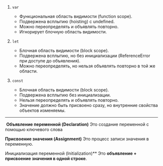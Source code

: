 1. `var`  
   - Функциональная область видимости (function scope).  
   - Подвержена всплытию (hoisting) с undefined.  
   - Можно переопределять и объявлять повторно.  
   - Игнорирует блочную область видимости.  

2. `let`  
   - Блочная область видимости (block scope).  
   - Подвержена всплытию, но без инициализации (ReferenceError при доступе до объявления).  
   - Можно переопределять, но нельзя объявлять повторно в той же области.  

3. `const`  
   - Блочная область видимости (block scope).  
   - Подвержена всплытию без инициализации.  
   - Нельзя переопределять и объявлять повторно.  
   - Значение должно быть присвоено сразу, но внутренние свойства объектов изменяемы.

---
 **Объявление переменной (Declaration)**
Это создание переменной с помощью ключевого слова

**Присвоение значения (Assignment)**
Это процесс записи значения в переменную.

Инициализация переменной (Initialization)**
Это **объявление + присвоение значения в одной строке**.